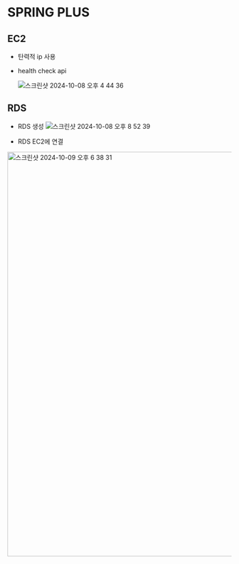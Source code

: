 # SPRING PLUS

## EC2
- 탄력적 ip 사용
- health check api

  ![스크린샷 2024-10-08 오후 4 44 36](https://github.com/user-attachments/assets/17436ffa-b477-4142-88fa-104475e8af3d)


## RDS
- RDS 생성
![스크린샷 2024-10-08 오후 8 52 39](https://github.com/user-attachments/assets/1787e319-dc0b-4379-bb67-e886049b1044)

- RDS EC2에 연결
<img width="910" alt="스크린샷 2024-10-09 오후 6 38 31" src="https://github.com/user-attachments/assets/e754a205-d494-44c6-b165-e4cbfe443919">




